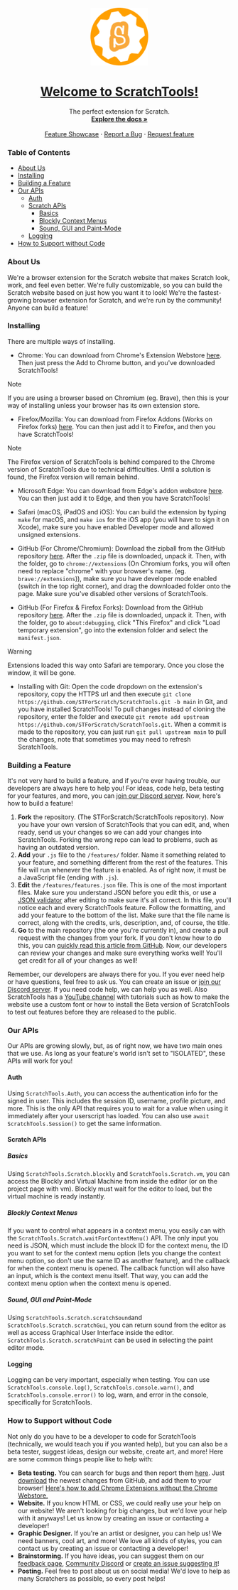 <br />
<div align="center">
  <a href="https://github.com/STForScratch/ScratchTools">
    <img src="extras/icons/icon128.png" alt="Logo" width="130" height="130">
    <h1 align="center">Welcome to ScratchTools!</h1>
  </a>

  <p align="center">
    The perfect extension for Scratch.
    <br />
    <a href="https://docs.scratchtools.app"><strong>Explore the docs »</strong></a>
    <br />
    <br />
    <a href="https://youtu.be/xXuZAWTmXng">Feature Showcase</a>
    ·
    <a href="https://github.com/STForScratch/ScratchTools/issues/new?assignees=&labels=bug&projects=&template=--bug.yml">Report a Bug</a>
    ·
    <a href="https://github.com/STForScratch/ScratchTools/issues/new?assignees=&labels=feature&template=feature_request.md&title=">Request feature</a>
  </p>
</div>  

### Table of Contents
- [About Us](#about-us)
- [Installing](#installing)
- [Building a Feature](#building-a-feature)
- [Our APIs](#our-apis)
  - [Auth](#auth)
  - [Scratch APIs](#scratch-apis)
    - [Basics](#basics)
    - [Blockly Context Menus](#blockly-context-menus)
    - [Sound, GUI and Paint-Mode](#sound--gui-and-paint-mode)
  - [Logging](#logging)
- [How to Support without Code](#how-to-support-without-code)

### About Us
We're a browser extension for the Scratch website that makes Scratch look, work, and feel even better. We're fully customizable, so you can build the Scratch website based on just how you want it to look! We're the fastest-growing browser extension for Scratch, and we're run by the community! Anyone can build a feature!

### Installing
There are multiple ways of installing.
- Chrome: You can download from Chrome's Extension Webstore [here](https://chrome.google.com/webstore/detail/scratchtools/jjnpbalpllpfdpgplpbcbadkgdmleopm). Then just press the Add to Chrome button, and you've downloaded ScratchTools!

> [!NOTE]
> If you are using a browser based on Chromium (eg. Brave), then this is your way of installing unless your browser has its own extension store.

- Firefox/Mozilla: You can download from Firefox Addons (Works on Firefox forks) [here](https://addons.mozilla.org/en-US/firefox/addon/scratchtools/). You can then just add it to Firefox, and then you have ScratchTools!

> [!NOTE]
> The Firefox version of ScratchTools is behind compared to the Chrome version of ScratchTools due to technical difficulties. Until a solution is found, the Firefox version will remain behind.

- Microsoft Edge: You can download from Edge's addon webstore [here](https://microsoftedge.microsoft.com/addons/detail/scratchtools/aaidjeidbnhpjhblbianjeghjopbimmk). You can then just add it to Edge, and then you have ScratchTools!
- Safari (macOS, iPadOS and iOS): You can build the extension by typing `make` for macOS, and `make ios` for the iOS app (you will have to sign it on Xcode), make sure you have enabled Developer mode and allowed unsigned extensions.

- GitHub (For Chrome/Chromium): Download the zipball from the GitHub repository [here](https://github.com/STForScratch/ScratchTools/zipball/master). After the `.zip` file is downloaded, unpack it. Then, with the folder, go to `chrome://extensions` (On Chromium forks, you will often need to replace "chrome" with your browser's name. (eg. `brave://extensions`)), make sure you have developer mode enabled (switch in the top right corner), and drag the downloaded folder onto the page. Make sure you've disabled other versions of ScratchTools.

- GitHub (For Firefox & Firefox Forks): Download from the GitHub repository [here](https://github.com/STForScratch/ScratchTools/zipball/master). After the `.zip` file is downloaded, unpack it. Then, with the folder, go to `about:debugging`, click "This Firefox" and click "Load temporary extension", go into the extension folder and select the `manifest.json`.

> [!WARNING]
> Extensions loaded this way onto Safari are temporary. Once you close the window, it will be gone.

- Installing with Git: Open the code dropdown on the extension's repository, copy the HTTPS url and then execute `git clone https://github.com/STForScratch/ScratchTools.git -b main` in Git, and you have installed ScratchTools! To pull changes instead of cloning the repository, enter the folder and execute `git remote add upstream https://github.com/STForScratch/ScratchTools.git`. When a commit is made to the repository, you can just run `git pull upstream main` to pull the changes, note that sometimes you may need to refresh ScratchTools.

### Building a Feature
It's not very hard to build a feature, and if you're ever having trouble, our developers are always here to help you! For ideas, code help, beta testing for your features, and more, you can [join our Discord server](https://discord.gg/5AkUsCbEsy). Now, here's how to build a feature!
1. **Fork** the repository. (The STForScratch/ScratchTools repository). Now you have your own version of ScratchTools that you can edit, and, when ready, send us your changes so we can add your changes into ScratchTools. Forking the wrong repo can lead to problems, such as having an outdated version.
2. **Add** your `.js` file to the `/features/` folder. Name it something related to your feature, and something different from the rest of the features. This file will run whenever the feature is enabled. As of right now, it must be a JavaScript file (ending with `.js`).
3. **Edit** the `/features/features.json` file. This is one of the most important files. Make sure you understand JSON before you edit this, or use a [JSON validator](https://jsonlint.com) after editing to make sure it's all correct. In this file, you'll notice each and every ScratchTools feature. Follow the formatting, and add your feature to the bottom of the list. Make sure that the file name is correct, along with the credits, urls, description, and, of course, the title.
4. **Go** to the main repository (the one you're currently in), and create a pull request with the changes from your fork. If you don't know how to do this, you can [quickly read this article from GitHub](https://docs.github.com/en/pull-requests/collaborating-with-pull-requests/proposing-changes-to-your-work-with-pull-requests/creating-a-pull-request-from-a-fork). Now, our developers can review your changes and make sure everything works well! You'll get credit for all of your changes as well!

Remember, our developers are always there for you. If you ever need help or have questions, feel free to ask us. You can create an issue or [join our Discord server](https://discord.gg/5AkUsCbEsy). If you need code help, we can help you as well. Also ScratchTools has a [YouTube channel](https://www.youtube.com/channel/UCYZiKwxZ_8gJaMwbxHmP0KA) with tutorials such as how to make the website use a custom font or how to install the Beta version of ScratchTools to test out features before they are released to the public.

### Our APIs
Our APIs are growing slowly, but, as of right now, we have two main ones that we use. As long as your feature's world isn't set to "ISOLATED", these APIs will work for you!
#### Auth
Using `ScratchTools.Auth`, you can access the authentication info for the signed in user. This includes the session ID, username, profile picture, and more. This is the only API that requires you to wait for a value when using it immediately after your userscript has loaded. You can also use `await ScratchTools.Session()` to get the same information.
#### Scratch APIs
##### Basics
Using `ScratchTools.Scratch.blockly` and `ScratchTools.Scratch.vm`, you can access the Blockly and Virtual Machine from inside the editor (or on the project page with vm). Blockly must wait for the editor to load, but the virtual machine is ready instantly.
##### Blockly Context Menus
If you want to control what appears in a context menu, you easily can with the `ScratchTools.Scratch.waitForContextMenu()` API. The only input you need is JSON, which must include the block ID for the context menu, the ID you want to set for the context menu option (lets you change the context menu option, so don't use the same ID as another feature), and the callback for when the context menu is opened. The callback function will also have an input, which is the context menu itself. That way, you can add the context menu option when the context menu is opened.
##### Sound, GUI and Paint-Mode
Using `ScratchTools.Scratch.scratchSound`and `ScratchTools.Scratch.scratchGui`, you can return sound from the editor as well as access Graphical User Interface inside the editor. `ScratchTools.Scratch.scratchPaint` can be used in selecting the paint editor mode.

#### Logging
Logging can be very important, especially when testing. You can use `ScratchTools.console.log()`, `ScratchTools.console.warn()`, and `ScratchTools.console.error()` to log, warn, and error in the console, specifically for ScratchTools.

### How to Support without Code
Not only do you have to be a developer to code for ScratchTools (technically, we would teach you if you wanted help), but you can also be a beta tester, suggest ideas, design our website, create art, and more! Here are some common things people like to help with:
- **Beta testing.** You can search for bugs and then report them [here](https://www.scratchtools.app/feedback/). Just [download](https://github.com/STForScratch/ScratchTools/zipball/master) the newest changes from GitHub, and add them to your browser! [Here's how to add Chrome Extensions without the Chrome Webstore.](https://www.labnol.org/internet/install-chrome-extensions/25817/)
- **Website.** If you know HTML or CSS, we could really use your help on our website! We aren't looking for big changes, but we'd love your help with it anyways! Let us know by creating an issue or contacting a developer!
- **Graphic Designer.** If you're an artist or designer, you can help us! We need banners, cool art, and more! We love all kinds of styles, you can contact us by creating an issue or contacting a developer!
- **Brainstorming.** If you have ideas, you can suggest them on our [feedback page](https://scratchtools.app/feedback/), [Community Discord](https://server.scratchtools.app/) or [create an issue suggesting it](https://github.com/STForScratch/ScratchTools/issues/new?assignees=&labels=new+feature&projects=&template=--feature.yml)!
- **Posting.** Feel free to post about us on social media! We'd love to help as many Scratchers as possible, so every post helps!

